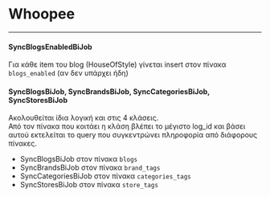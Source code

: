 # Whoopee
<hr>

#### SyncBlogsEnabledBiJob
Για κάθε item του blog (HouseOfStyle) γίνεται insert στον πίνακα `blogs_enabled` (αν δεν υπάρχει ήδη)

#### SyncBlogsBiJob, SyncBrandsBiJob, SyncCategoriesBiJob, SyncStoresBiJob
Ακολουθείται ίδια λογική και στις 4 κλάσεις.<br> 
Από τον πίνακα που κοιτάει η κλάση βλέπει το μέγιστο log_id και βάσει αυτού εκτελείται το query που συγκεντρώνει πληροφορία από διάφορους πίνακες.
- SyncBlogsBiJob στον πίνακα `blogs`
- SyncBrandsBiJob στον πίνακα `brand_tags`
- SyncCategoriesBiJob στον πίνακα `categories_tags`
- SyncStoresBiJob στον πίνακα `store_tags`

